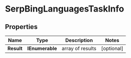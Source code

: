 # SerpBingLanguagesTaskInfo


## Properties

| Name | Type | Description | Notes |
|------------ | ------------- | ------------- | -------------|
**Result** | **IEnumerable<SerpBingLanguagesResultInfo>** | array of results |[optional]|